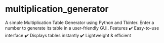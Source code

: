 # multiplication_generator
A simple Multiplication Table Generator using Python and Tkinter. Enter a number to generate its table in a user-friendly GUI.  Features ✔️ Easy-to-use interface ✔️ Displays tables instantly ✔️ Lightweight &amp; efficient
